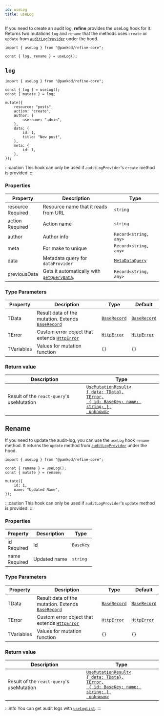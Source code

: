 ```yaml
---
id: useLog
title: useLog
---
```


If you need to create an audit log, **refine** provides the useLog hook for it. Returns two mutations `log` and `rename` that the methods uses `create` or `update` from [`auditLogProvider`](/core/providers/audit-log-provider.md#create) under the hood.

```tsx
import { useLog } from "@pankod/refine-core";

const { log, rename } = useLog();

```

## `log`

```tsx
import { useLog } from "@pankod/refine-core";

const { log } = useLog();
const { mutate } = log;

mutate({
    resource: "posts",
    action: "create",
    author: {
        username: "admin",
    },
    data: {
        id: 1,
        title: "New post",
    },
    meta: {
        id: 1,
    },
});
```

:::caution
This hook can only be used if `auditLogProvider`'s `create` method is provided.
:::

### Properties

| Property                                                                                            | Description                                                                                                                  | Type                                                 |
| --------------------------------------------------------------------------------------------------- | ---------------------------------------------------------------------------------------------------------------------------- | ---------------------------------------------------- |
| <div className="required-block"><div>resource</div> <div className=" required">Required</div></div> | Resource name that it reads from URL                                                                                         | `string`                                             |
| <div className="required-block"><div>action</div> <div className=" required">Required</div></div>   | Action name                                                                                                                  | `string`                                             |
| author                                                                                              | Author info                                                                                                                  | `Record<string, any>`                                |
| meta                                                                                                | For make to unique                                                                                                           | `Record<string, any>`                                |
| data                                                                                                | Metadata query for `dataProvider`                                                                                            | [`MetaDataQuery`](/core/interfaces.md#metadataquery) |
| previousData                                                                                        | Gets it automatically with [`getQueryData`](https://react-query.tanstack.com/reference/QueryClient#queryclientgetquerydata). | `Record<string, any>`                                |

### Type Parameters

| Property   | Desription                                                                          | Type                                           | Default                                        |
| ---------- | ----------------------------------------------------------------------------------- | ---------------------------------------------- | ---------------------------------------------- |
| TData      | Result data of the mutation. Extends [`BaseRecord`](/core/interfaces.md#baserecord) | [`BaseRecord`](/core/interfaces.md#baserecord) | [`BaseRecord`](/core/interfaces.md#baserecord) |
| TError     | Custom error object that extends [`HttpError`](/core/interfaces.md#httperror)       | [`HttpError`](/core/interfaces.md#httperror)   | [`HttpError`](/core/interfaces.md#httperror)   |
| TVariables | Values for mutation function                                                        | `{}`                                           | `{}`                                           |


### Return value

| Description                               | Type                                                                                                                                                                      |
| ----------------------------------------- | ------------------------------------------------------------------------------------------------------------------------------------------------------------------------- |
| Result of the `react-query`'s useMutation | [`UseMutationResult<`<br/>`{ data: TData},`<br/>`TError,`<br/>` { id: BaseKey; name: string; },`<br/>` unknown>`](https://react-query.tanstack.com/reference/useMutation) |


## Rename

If you need to update the audit-log, you can use the `useLog` hook `rename` method. It returns the `update` method from [`auditLogProvider`](/core/providers/audit-log-provider.md) under the hood.

```tsx
import { useLog } from "@pankod/refine-core";

const { rename } = useLog();
const { mutate } = rename;

mutate({
    id: 1,
    name: "Updated Name",
});
```

:::caution
This hook can only be used if `auditLogProvider`'s `update` method is provided.
:::

### Properties

| Property                                       | Description  | Type      |
| ---------------------------------------------- | ------------ | --------- |
| id<div className=" required">Required</div>    | Id           | `BaseKey` |
| name <div className=" required">Required</div> | Updated name | `string`  |

### Type Parameters

| Property   | Desription                                                                          | Type                                           | Default                                        |
| ---------- | ----------------------------------------------------------------------------------- | ---------------------------------------------- | ---------------------------------------------- |
| TData      | Result data of the mutation. Extends [`BaseRecord`](/core/interfaces.md#baserecord) | [`BaseRecord`](/core/interfaces.md#baserecord) | [`BaseRecord`](/core/interfaces.md#baserecord) |
| TError     | Custom error object that extends [`HttpError`](/core/interfaces.md#httperror)       | [`HttpError`](/core/interfaces.md#httperror)   | [`HttpError`](/core/interfaces.md#httperror)   |
| TVariables | Values for mutation function                                                        | `{}`                                           | `{}`                                           |


### Return value

| Description                               | Type                                                                                                                                                                      |
| ----------------------------------------- | ------------------------------------------------------------------------------------------------------------------------------------------------------------------------- |
| Result of the `react-query`'s useMutation | [`UseMutationResult<`<br/>`{ data: TData},`<br/>`TError,`<br/>` { id: BaseKey; name: string; },`<br/>` unknown>`](https://react-query.tanstack.com/reference/useMutation) |



:::info
You can get audit logs with [`useLogList`](/core/hooks/audit-log/useLogList.md).
:::
